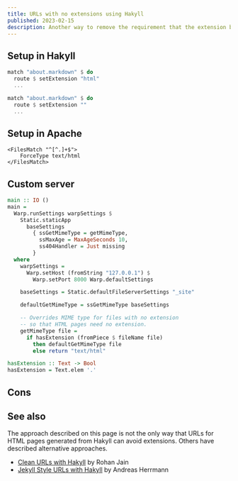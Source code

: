 ```yaml
---
title: URLs with no extensions using Hakyll
published: 2023-02-15
description: Another way to remove the requirement that the extension be included in URLs for HTML pages with Hakyll.
---
```


## Setup in Hakyll

```haskell
match "about.markdown" $ do
  route $ setExtension "html"
  ...
```

```haskell
match "about.markdown" $ do
  route $ setExtension ""
  ...
```

## Setup in Apache

```
<FilesMatch "^[^.]+$">
    ForceType text/html
</FilesMatch>
```

## Custom server

```haskell
main :: IO ()
main =
  Warp.runSettings warpSettings $
    Static.staticApp
      baseSettings
        { ssGetMimeType = getMimeType,
          ssMaxAge = MaxAgeSeconds 10,
          ss404Handler = Just missing
        }
  where
    warpSettings =
      Warp.setHost (fromString "127.0.0.1") $
        Warp.setPort 8000 Warp.defaultSettings

    baseSettings = Static.defaultFileServerSettings "_site"

    defaultGetMimeType = ssGetMimeType baseSettings

    -- Overrides MIME type for files with no extension
    -- so that HTML pages need no extension.
    getMimeType file =
      if hasExtension (fromPiece $ fileName file)
        then defaultGetMimeType file
        else return "text/html"

hasExtension :: Text -> Bool
hasExtension = Text.elem '.'
```

## Cons

## See also

The approach described on this page is not the only way
that URLs for HTML pages generated from Hakyll can avoid extensions.
Others have described alternative approaches.

*   [Clean URLs with Hakyll](https://www.rohanjain.in/hakyll-clean-urls/) by Rohan Jain
*   [Jekyll Style URLs with Hakyll](http://aherrmann.github.io/programming/2016/01/31/jekyll-style-urls-with-hakyll/index.html) by Andreas Herrmann
